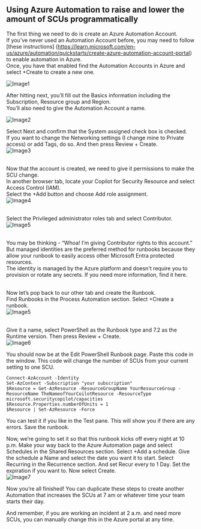 ## Using Azure Automation to raise and lower the amount of SCUs programmatically

The first thing we need to do is create an Azure Automation Account. 
 <br />If you’ve never used an Automation Account before, you may need to follow [these instructions] (https://learn.microsoft.com/en-us/azure/automation/quickstarts/create-azure-automation-account-portal) to enable automation in Azure.
 <br />Once, you have that enabled find the Automation Accounts in Azure and select +Create to create a new one.
  <br />

![Image1](https://github.com/anfisher1967/Copilot-For-Security/blob/main/Images/Azure%20Automation%20Images/_AA.png)
 <br />

After hitting next, you’ll fill out the Basics information including the Subscription, Resource group and Region. 
 <br />You’ll also need to give the Automation Account a name.
  <br />

![Image2](https://github.com/anfisher1967/Copilot-For-Security/blob/main/Images/Azure%20Automation%20Images/_CreateAA.png)
 <br />

Select Next and confirm that the System assigned check box is checked. 
 <br />If you want to change the Networking settings (I change mine to Private access) or add Tags, do so. And then press Review + Create.
 <br />
![Image3](https://github.com/anfisher1967/Copilot-For-Security/blob/main/Images/Azure%20Automation%20Images/_system.png)
 <br />

 <br />Now that the account is created, we need to give it permissions to make the SCU change. 
 <br />In another browser tab, locate your Copilot for Security Resource and select Access Control (IAM). 
 <br />Select the +Add button and choose Add role assignment.
 <br />
![Image4](https://github.com/anfisher1967/Copilot-For-Security/blob/main/Images/Azure%20Automation%20Images/_IAM.png)
 <br />

 <br />Select the Privileged administrator roles tab and select Contributor.
 <br />
![Image5](https://github.com/anfisher1967/Copilot-For-Security/blob/main/Images/Azure%20Automation%20Images/_IAM2.png)
 <br />

 <br />You may be thinking - “Whoa! I’m giving Contributor rights to this account.” 
 <br />But managed identities are the preferred method for runbooks because they allow your runbook to easily access other Microsoft Entra protected resources. 
 <br />The identity is managed by the Azure platform and doesn't require you to provision or rotate any secrets. If you need more information, find it here.

 <br />Now let’s pop back to our other tab and create the Runbook.
 <br />Find Runbooks in the Process Automation section. Select +Create a runbook.
 <br />
![Image5](https://github.com/anfisher1967/Copilot-For-Security/blob/main/Images/Azure%20Automation%20Images/_runbook.png)
 <br />

 <br />Give it a name, select PowerShell as the Runbook type and 7.2 as the Runtime version. Then press Review + Create.
 <br />
![Image6](https://github.com/anfisher1967/Copilot-For-Security/blob/main/Images/Azure%20Automation%20Images/_runbook2.png)
 <br />

You should now be at the Edit PowerShell Runbook page. Paste this code in the window. This code will change the number of SCUs from your current setting to one SCU.
```
Connect-AzAccount -Identity
Set-AzContext -Subscription "your subscription"
$Resource = Get-AzResource -ResourceGroupName YourResourceGroup -ResourceName TheNameofYourCoilotResource -ResourceType microsoft.securitycopilot/capacities
$Resource.Properties.numberOfUnits = 1
$Resource | Set-AzResource -Force
```
You can test it if you like in the Test pane. This will show you if there are any errors. Save the runbook.

Now, we’re going to set it so that this runbook kicks off every night at 10 p.m. Make your way back to the Azure Automation page and select Schedules in the Shared Resources section. Select +Add a schedule. Give the schedule a Name and select the date you want it to start. Select Recurring in the Recurrence section. And set Recur every to 1 Day. Set the expiration if you want to. Now select Create.
 <br />
![Image7](https://github.com/anfisher1967/Copilot-For-Security/blob/main/Images/Azure%20Automation%20Images/_schedule.png)
 <br />

Now you’re all finished! You can duplicate these steps to create another Automation that increases the SCUs at 7 am or whatever time your team starts their day.

And remember, if you are working an incident at 2 a.m. and need more SCUs, you can manually change this in the Azure portal at any time.
